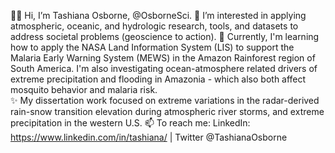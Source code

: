 👋🏾 Hi, I’m Tashiana Osborne, @OsborneSci.
👀 I’m interested in applying atmospheric, oceanic, and hydrologic research, tools, and datasets to address societal problems (geoscience to action).
🌱 Currently, I'm learning how to apply the NASA Land Information System (LIS) to support the Malaria Early Warning System (MEWS)
   in the Amazon Rainforest region of South America. I'm also investigating ocean-atmosphere related drivers of extreme 
   precipitation and flooding in Amazonia - which also both affect mosquito behavior and malaria risk.  
✨ My dissertation work focused on extreme variations in the radar-derived rain-snow transition elevation during atmospheric river
   storms, and extreme precipitation in the western U.S.
📫 To reach me: LinkedIn: https://www.linkedin.com/in/tashiana/ | Twitter @TashianaOsborne

<!---
osbornesci/osbornesci is a ✨ special ✨ repository because its `README.md` (this file) appears on your GitHub profile.
You can click the Preview link to take a look at your changes.
--->
